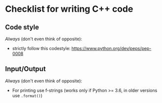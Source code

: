 # Checklist for writing C++ code

## Code style
_Always_ (don't even think of opposite):
- strictly follow this codestyle: https://www.python.org/dev/peps/pep-0008

## Input/Output
_Always_ (don't even think of opposite):
- For printing use f-strings (works only if Python >= 3.6, in older versions use `.format()`)
